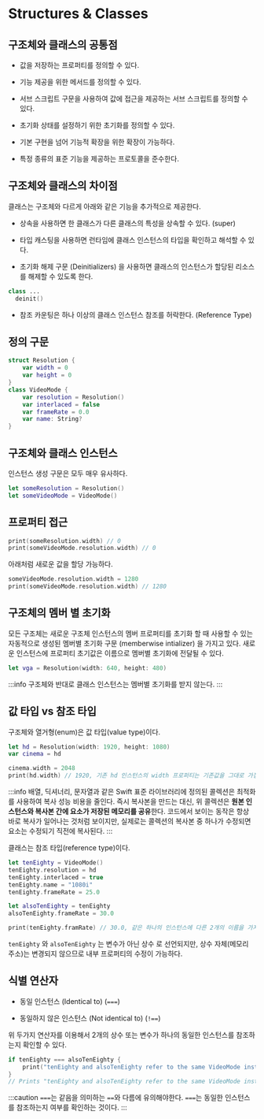 # Structures & Classes

## 구조체와 클래스의 공통점

- 값을 저장하는 프로퍼티를 정의할 수 있다.

- 기능 제공을 위한 메서드를 정의할 수 있다.

- 서브 스크립트 구문을 사용하여 값에 접근을 제공하는 서브 스크립트를 정의할 수 있다.

- 초기화 상태를 설정하기 위한 초기화를 정의할 수 있다.

- 기본 구현을 넘어 기능적 확장을 위한 확장이 가능하다.

- 특정 종류의 표준 기능을 제공하는 프로토콜을 준수한다.

## 구조체와 클래스의 차이점

클래스는 구조체와 다르게 아래와 같은 기능을 추가적으로 제공한다.

- 상속을 사용하면 한 클래스가 다른 클래스의 특성을 상속할 수 있다. (super)

- 타입 캐스팅을 사용하면 런타임에 클래스 인스턴스의 타입을 확인하고 해석할 수 있다.

- 초기화 해제 구문 (Deinitializers) 을 사용하면 클래스의 인스턴스가 할당된 리소스를 해제할 수 있도록 한다.

```swift
class ...
  deinit()
```

- 참조 카운팅은 하나 이상의 클래스 인스턴스 참조를 허락한다. (Reference Type)

## 정의 구문

```swift
struct Resolution {
    var width = 0
    var height = 0
}
class VideoMode {
    var resolution = Resolution()
    var interlaced = false
    var frameRate = 0.0
    var name: String?
}
```

## 구조체와 클래스 인스턴스

인스턴스 생성 구문은 모두 매우 유사하다.

```swift
let someResolution = Resolution()
let someVideoMode = VideoMode()
```

## 프로퍼티 접근

```swift
print(someResolution.width) // 0
print(someVideoMode.resolution.width) // 0
```

아래처럼 새로운 값을 할당 가능하다.

```swift
someVideoMode.resolution.width = 1280
print(someVideoMode.resolution.width) // 1280
```

## 구조체의 멤버 별 초기화

모든 구조체는 새로운 구조체 인스턴스의 멤버 프로퍼티를 초기화 할 때 사용할 수 있는 자동적으로 생성된 멤버별 초기화 구문 (memberwise intializer) 을 가지고 있다. 새로운 인스턴스에 프로퍼티 초기값은 이름으로 멤버별 초기화에 전달될 수 있다.

```swift
let vga = Resolution(width: 640, height: 480)
```

:::info
구조체와 반대로 클래스 인스턴스는 멤버별 초기화를 받지 않는다.
:::

## 값 타입 vs 참조 타입

구조체와 열거형(enum)은 값 타입(value type)이다.

```swift
let hd = Resolution(width: 1920, height: 1080)
var cinema = hd

cinema.width = 2048
print(hd.width) // 1920, 기존 hd 인스턴스의 width 프로퍼티는 기존값을 그대로 가짐
```

:::info
배열, 딕셔너리, 문자열과 같은 Swift 표준 라이브러리에 정의된 콜렉션은 최적화를 사용하여 복사 성능 비용을 줄인다.
즉시 복사본을 만드는 대신, 위 콜렉션은 **원본 인스턴스와 복사본 간에 요소가 저장된 메모리를 공유**한다. 코드에서 보이는 동작은 항상 바로 복사가 일어나는 것처럼 보이지만, 실제로는 콜렉션의 복사본 중 하나가 수정되면 요소는 수정되기 직전에 복사된다.
:::

클래스는 참조 타입(reference type)이다.

```swift
let tenEighty = VideoMode()
tenEighty.resolution = hd
tenEighty.interlaced = true
tenEighty.name = "1080i"
tenEighty.frameRate = 25.0

let alsoTenEighty = tenEighty
alsoTenEighty.frameRate = 30.0

print(tenEighty.framRate) // 30.0, 같은 하나의 인스턴스에 다른 2개의 이름을 가지고 있음
```

`tenEighty` 와 `alsoTenEighty` 는 변수가 아닌 상수 로 선언되지만, 상수 자체(메모리 주소)는 변경되지 않으므로 내부 프로퍼티의 수정이 가능하다.

## 식별 연산자

- 동일 인스턴스 (Identical to) (`===`)

- 동일하지 않은 인스턴스 (Not identical to) (`!==`)

위 두가지 연산자를 이용해서 2개의 상수 또는 변수가 하나의 동일한 인스턴스를 참조하는지 확인할 수 있다.

```swift
if tenEighty === alsoTenEighty {
    print("tenEighty and alsoTenEighty refer to the same VideoMode instance.")
}
// Prints "tenEighty and alsoTenEighty refer to the same VideoMode instance."
```

:::caution
`===`는 같음을 의미하는 `==`와 다름에 유의해야한다. `===`는 동일한 인스턴스를 참조하는지 여부를 확인하는 것이다.
:::
